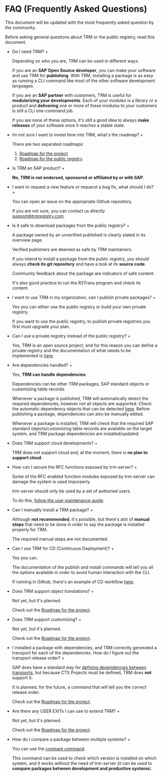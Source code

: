 # FAQ (Frequently Asked Questions)

This document will be updated with the most frequently asked question by the community.

Before asking general questions about TRM or the public registry, read this document.

+ Do I need TRM? +

    Depending on who you are, TRM can be used in different ways.

    If you are an **SAP Open Source developer**, you can make your software and use TRM for **publishing**. With TRM, installing a package is as easy as running a CLI command like most of the other software development languages.

    If you are an **SAP partner** with customers, TRM is useful for **modularizing your developments**. Each of your modules is a library or a product and **delivering** one or more of these modules to your customers is still a CLI one-command job.

    If you are none of these options, it's still a good idea to always **make releases** of your software once it reaches a stable state.

+ Im not sure I want to invest time into TRM, what's the roadmap? +

    There are two separated roadmaps:
    1. [Roadmap for the project](/commons/roadmap.md)
    2. [Roadmap for the public registry](/registry/public/roadmap.md)

+ Is TRM an SAP product? +

    **No, TRM is not endorsed, sponsored or affiliated by or with SAP**.

+ I want to request a new feature or requerst a bug fix, what should I do? +

    You can open an issue on the appropriate Github repository.

    If you are not sure, you can contact us directly [support@trmregistry.com](mailto:support@trmregistry.com).

+ Is it safe to download packages from the public registry? +

    A package owned by an unverified published is clearly stated in its overview page.

    Verified publishers are deemed as safe by TRM maintainers.
    
    If you intend to install a package from the public registry, you should always **check its git repository** and have a look at its **source code**.
    
    Community feedback about the package are indicators of safe content.

    It's also good practice to run the R3Trans program and check its content.

+ I want to use TRM in my organization, can I publish private packages? +

    Yes you can either use the public registry or build your own private registry.

    If you want to use the public registry, to publish private registries you first must upgrade your plan.

+ Can I use a private registry instead of the public registry? +

    Yes, TRM is an open source project, and for this reason you can define a private registry and the documentation of what needs to be implemented is [here](/registry/private/README.md).

+ Are dependencies handled? +

    Yes, **TRM can handle dependencies**.

    Dependencies can be other TRM packages, SAP standard objects or customizing table records.

    Whenever a package is published, TRM will automatically detect the required dependencies, however not all objects are supported. Check the automatic dependency objects that can be detected [here](/commons/dependencies.md#dependency-recognition).
    Before publishing a package, dependencies can also be manually edited.

    Whenever a package is installed, TRM will check that the required SAP standard objects/customizing table records are available on the target system, and TRM package dependencies are installed/updated.

+ Does TRM support cloud developments? +
    
    TRM does not support cloud and, at the moment, there is **no plan to support cloud**.

+ How can I secure the RFC functions exposed by trm-server? +
    
    Some of the RFC enabled function modules exposed by trm-server can damage the system is used imporperly.
    
    trm-server should only be used by a set of authoried users.
    
    To do this, [follow the user maintenance guide](https://docs.trmregistry.com/#/server/docs/setup?id=user-authorization-maintenance).

+ Can I manually install a TRM package? +
    
    Although **not recommended**, it's possible, but there's alot of **manual steps** that need to be done in order to say the package is installed properly for TRM.

    The required manual steps are not documented.

+ Can I use TRM for CD (Continuous Deployment)? +

    Yes you can.

    The documentation of the publish and install commands will tell you all the options available in order to avoid human interaction with the CLI.

    If running in Github, there's an example of CD workflow [here](/client/docs/examples/githubActions.md).

+ Does TRM support object translations? +

    Not yet, but it's planned.

    Check out the [Roadmap for the project](/commons/roadmap.md).

 + Does TRM support customizing? +

    Not yet, but it's planned.

    Check out the [Roadmap for the project](/commons/roadmap.md).

 + I installed a package with dependencies, and TRM correctly generated a transport for each of the dependencies. How do I figure out the transport release order? +
    
    SAP does have a standard way for [defining dependencies between transports](https://help.sap.com/docs/SUPPORT_CONTENT/basis/3354611666.html), but because CTS Projects must be defined, TRM does **not** support it.

    It is planned, for the future, a command that will tell you the correct release order.

    Check out the [Roadmap for the project](/commons/roadmap.md).

 + Are there any USER EXITs I can use to extend TRM? +
    
    Not yet, but it's planned.

    Check out the [Roadmap for the project](/commons/roadmap.md).

 + How do I compare a package between multiple systems? +
    
    You can use the [compare command](/client/docs/commands.md#compare-package-between-multiple-systems).

    This command can be used to check which version is installed on which system, and it works without the need of trm-server (it can be used to **compare packages between development and productive systems**).